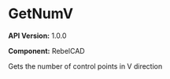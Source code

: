 # GetNumV

**API Version:** 1.0.0

**Component:** RebelCAD

Gets the number of control points in V direction

